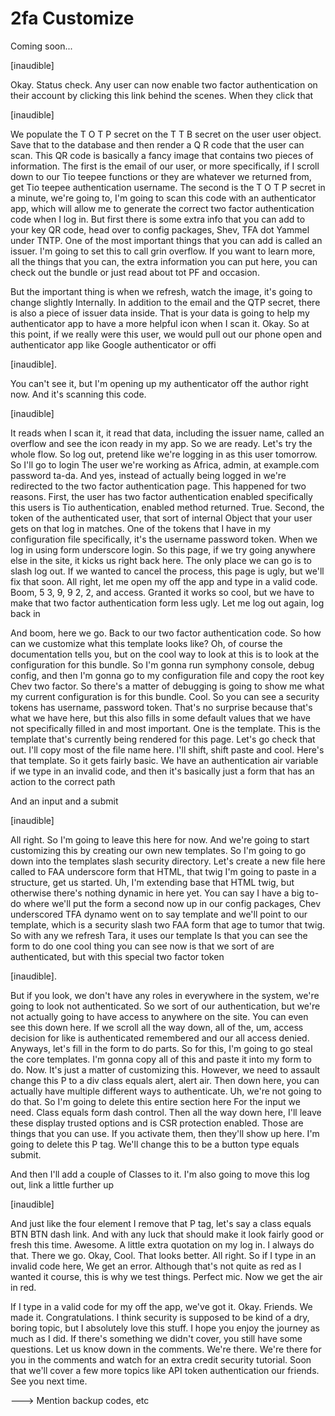 # 2fa Customize

Coming soon...

[inaudible]

Okay. Status check. Any user can now enable two factor authentication on their
account by clicking this link behind the scenes. When they click that

[inaudible]

We populate the T O T P secret on the T T B secret on the user user object. Save that
to the database and then render a Q R code that the user can scan. This QR code is
basically a fancy image that contains two pieces of information. The first is the
email of our user, or more specifically, if I scroll down to our Tio teepee functions
or they are whatever we returned from, get Tio teepee authentication username. The
second is the T O T P secret in a minute, we're going to, I'm going to scan this code
with an authenticator app, which will allow me to generate the correct two factor
authentication code when I log in. But first there is some extra info that you can
add to your key QR code, head over to config packages, Shev, TFA dot Yammel under
TNTP. One of the most important things that you can add is called an issuer. I'm
going to set this to call grin overflow. If you want to learn more, all the things
that you can, the extra information you can put here, you can check out the bundle or
just read about tot PF and occasion.

But the important thing is when we refresh, watch the image, it's going to change
slightly Internally. In addition to the email and the QTP secret, there is also a
piece of issuer data inside. That is your data is going to help my authenticator app
to have a more helpful icon when I scan it. Okay. So at this point, if we really were
this user, we would pull out our phone open and authenticator app like Google
authenticator or offi

[inaudible].

You can't see it, but I'm opening up my authenticator off the author right now. And
it's scanning this code.

[inaudible]

It reads when I scan it, it read that data, including the issuer name, called an
overflow and see the icon ready in my app. So we are ready. Let's try the whole flow.
So log out, pretend like we're logging in as this user tomorrow. So I'll go to login
The user we're working as Africa, admin, at example.com password ta-da. And yes,
instead of actually being logged in we're redirected to the two factor authentication
page. This happened for two reasons. First, the user has two factor authentication
enabled specifically this users is Tio authentication, enabled method returned. True.
Second, the token of the authenticated user, that sort of internal Object that your
user gets on that log in matches. One of the tokens that I have in my configuration
file specifically, it's the username password token. When we log in using form
underscore login. So this page, if we try going anywhere else in the site, it kicks
us right back here. The only place we can go is to slash log out. If we wanted to
cancel the process, this page is ugly, but we'll fix that soon. All right, let me
open my off the app and type in a valid code. Boom, 5 3, 9, 9 2, 2, and access.
Granted it works so cool, but we have to make that two factor authentication form
less ugly. Let me log out again, log back in

And boom, here we go. Back to our two factor authentication code. So how can we
customize what this template looks like? Oh, of course the documentation tells you,
but on the cool way to look at this is to look at the configuration for this bundle.
So I'm gonna run symphony console, debug config, and then I'm gonna go to my
configuration file and copy the root key Chev two factor. So there's a matter of
debugging is going to show me what my current configuration is for this bundle. Cool.
So you can see a security tokens has username, password token. That's no surprise
because that's what we have here, but this also fills in some default values that we
have not specifically filled in and most important. One is the template. This is the
template that's currently being rendered for this page. Let's go check that out. I'll
copy most of the file name here. I'll shift, shift paste and cool. Here's that
template. So it gets fairly basic. We have an authentication air variable if we type
in an invalid code, and then it's basically just a form that has an action to the
correct path

And an input and a submit

[inaudible]

All right. So I'm going to leave this here for now. And we're going to start
customizing this by creating our own new templates. So I'm going to go down into the
templates slash security directory. Let's create a new file here called to FAA
underscore form that HTML, that twig I'm going to paste in a structure, get us
started. Uh, I'm extending base that HTML twig, but otherwise there's nothing dynamic
in here yet. You can say I have a big to-do where we'll put the form a second now up
in our config packages, Chev underscored TFA dynamo went on to say template and we'll
point to our template, which is a security slash two FAA form that age to tumor that
twig. So with any we refresh Tara, it uses our template Is that you can see the form
to do one cool thing you can see now is that we sort of are authenticated, but with
this special two factor token

[inaudible].

But if you look, we don't have any roles in everywhere in the system, we're going to
look not authenticated. So we sort of our authentication, but we're not actually
going to have access to anywhere on the site. You can even see this down here. If we
scroll all the way down, all of the, um, access decision for like is authenticated
remembered and our all access denied. Anyways, let's fill in the form to do parts. So
for this, I'm going to go steal the core templates. I'm gonna copy all of this and
paste it into my form to do. Now. It's just a matter of customizing this. However, we
need to assault change this P to a div class equals alert, alert air. Then down here,
you can actually have multiple different ways to authenticate. Uh, we're not going to
do that. So I'm going to delete this entire section here For the input we need. Class
equals form dash control. Then all the way down here, I'll leave these display
trusted options and is CSR protection enabled. Those are things that you can use. If
you activate them, then they'll show up here. I'm going to delete this P tag. We'll
change this to be a button type equals submit.

And then I'll add a couple of Classes to it. I'm also going to move this log out,
link a little further up

[inaudible]

And just like the four element I remove that P tag, let's say a class equals BTN BTN
dash link. And with any luck that should make it look fairly good or fresh this time.
Awesome. A little extra quotation on my log in. I always do that. There we go. Okay,
Cool. That looks better. All right. So if I type in an invalid code here, We get an
error. Although that's not quite as red as I wanted it course, this is why we test
things. Perfect mic. Now we get the air in red.

If I type in a valid code for my off the app, we've got it. Okay. Friends. We made
it. Congratulations. I think security is supposed to be kind of a dry, boring topic,
but I absolutely love this stuff. I hope you enjoy the journey as much as I did. If
there's something we didn't cover, you still have some questions. Let us know down in
the comments. We're there. We're there for you in the comments and watch for an extra
credit security tutorial. Soon that we'll cover a few more topics like API token
authentication our friends. See you next time.


---> Mention backup codes, etc